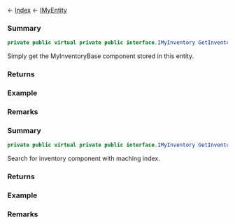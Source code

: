 ← [Index](Api-Index) ← [IMyEntity](VRage.Game.ModAPI.Ingame.IMyEntity)

### Summary

```csharp
private public virtual private public interface.IMyInventory GetInventory()
```

Simply get the MyInventoryBase component stored in this entity.

### Returns



### Example

### Remarks

### Summary

```csharp
private public virtual private public interface.IMyInventory GetInventory(int index)
```

Search for inventory component with maching index.

### Returns

### Example

### Remarks

